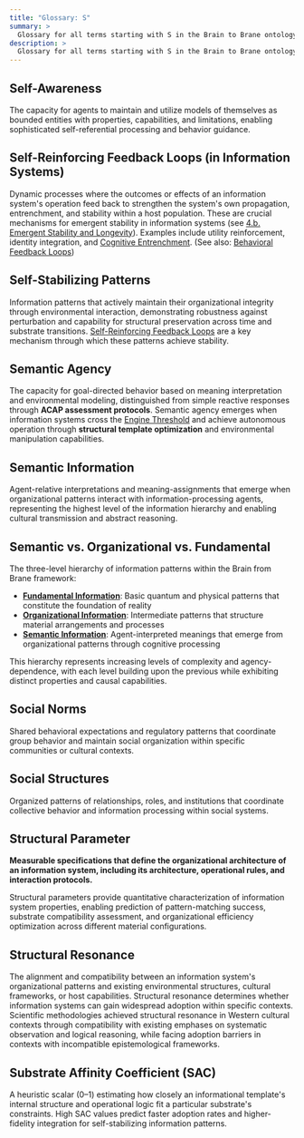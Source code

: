 ```yaml
---
title: "Glossary: S"
summary: >
  Glossary for all terms starting with S in the Brain to Brane ontology framework
description: >
  Glossary for all terms starting with S in the Brain to Brane ontology framework
---
```


## Self-Awareness

The capacity for agents to maintain and utilize models of themselves as bounded entities with properties, capabilities, and limitations, enabling sophisticated self-referential processing and behavior guidance.

## Self-Reinforcing Feedback Loops (in Information Systems)

Dynamic processes where the outcomes or effects of an information system's operation feed back to strengthen the system's own propagation, entrenchment, and stability within a host population. These are crucial mechanisms for emergent stability in information systems (see [4.b. Emergent Stability and Longevity](../04-information-systems/4b-emergent-stability-longevity/4b-emergent-stability-longevity.md)). Examples include utility reinforcement, identity integration, and [Cognitive Entrenchment](C.md#cognitive-entrenchment). (See also: [Behavioral Feedback Loops](B.md#behavioral-feedback-loops))

## Self-Stabilizing Patterns

Information patterns that actively maintain their organizational integrity through environmental interaction, demonstrating robustness against perturbation and capability for structural preservation across time and substrate transitions. [Self-Reinforcing Feedback Loops](#self-reinforcing-feedback-loops-in-information-systems) are a key mechanism through which these patterns achieve stability.

## Semantic Agency

The capacity for goal-directed behavior based on meaning interpretation and environmental modeling, distinguished from simple reactive responses through **ACAP assessment protocols**. Semantic agency emerges when information systems cross the [Engine Threshold](E.md#engine-threshold) and achieve autonomous operation through **structural template optimization** and environmental manipulation capabilities.

## Semantic Information

Agent-relative interpretations and meaning-assignments that emerge when organizational patterns interact with information-processing agents, representing the highest level of the information hierarchy and enabling cultural transmission and abstract reasoning.

## Semantic vs. Organizational vs. Fundamental

The three-level hierarchy of information patterns within the Brain from Brane framework:

- **[Fundamental Information](F.md#fundamental-information)**: Basic quantum and physical patterns that constitute the foundation of reality
- **[Organizational Information](O.md#organizational-information)**: Intermediate patterns that structure material arrangements and processes  
- **[Semantic Information](#semantic-information)**: Agent-interpreted meanings that emerge from organizational patterns through cognitive processing

This hierarchy represents increasing levels of complexity and agency-dependence, with each level building upon the previous while exhibiting distinct properties and causal capabilities.

## Social Norms

Shared behavioral expectations and regulatory patterns that coordinate group behavior and maintain social organization within specific communities or cultural contexts.

## Social Structures

Organized patterns of relationships, roles, and institutions that coordinate collective behavior and information processing within social systems.

## Structural Parameter

**Measurable specifications that define the organizational architecture of an information system, including its architecture, operational rules, and interaction protocols.**

Structural parameters provide quantitative characterization of information system properties, enabling prediction of pattern-matching success, substrate compatibility assessment, and organizational efficiency optimization across different material configurations.

## Structural Resonance

The alignment and compatibility between an information system's organizational patterns and existing environmental structures, cultural frameworks, or host capabilities. Structural resonance determines whether information systems can gain widespread adoption within specific contexts. Scientific methodologies achieved structural resonance in Western cultural contexts through compatibility with existing emphases on systematic observation and logical reasoning, while facing adoption barriers in contexts with incompatible epistemological frameworks.

## Substrate Affinity Coefficient (SAC)

A heuristic scalar (0–1) estimating how closely an informational template's internal structure and operational logic fit a particular substrate's constraints. High SAC values predict faster adoption rates and higher-fidelity integration for self-stabilizing information patterns.
